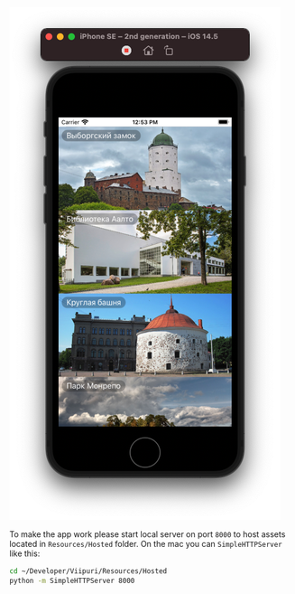 ![App Preview](https://github.com/mikhaildudarev/Viipuri/blob/main/Resources/Preview/app_preview.png)

To make the app work please start local server on port `8000` to host assets located in `Resources/Hosted` folder. On the mac you can `SimpleHTTPServer` like this:
```bash
cd ~/Developer/Viipuri/Resources/Hosted
python -m SimpleHTTPServer 8000
```
